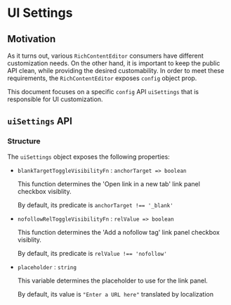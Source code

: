 # UI Settings

## Motivation

As it turns out, various `RichContentEditor` consumers have different customization needs. On the other hand, it is important to keep the public API clean, while providing the desired customability. In order to meet these requirements, the `RichContentEditor` exposes `config` object prop.

This document focuses on a specific `config` API `uiSettings` that is responsible for UI customization.

## `uiSettings` API

### Structure

The `uiSettings` object exposes the following properties:

- `blankTargetToggleVisibilityFn` : `anchorTarget => boolean`

  This function determines the 'Open link in a new tab' link panel checkbox visiblity.

  By default, its predicate is `anchorTarget !== '_blank'`

- `nofollowRelToggleVisibilityFn` : `relValue => boolean`

  This function determines the 'Add a nofollow tag' link panel checkbox visiblity.

  By default, its predicate is `relValue !== 'nofollow'`

- `placeholder` : `string`

  This variable determines the placeholder to use for the link panel.

  By default, its value is `"Enter a URL here"` translated by localization
